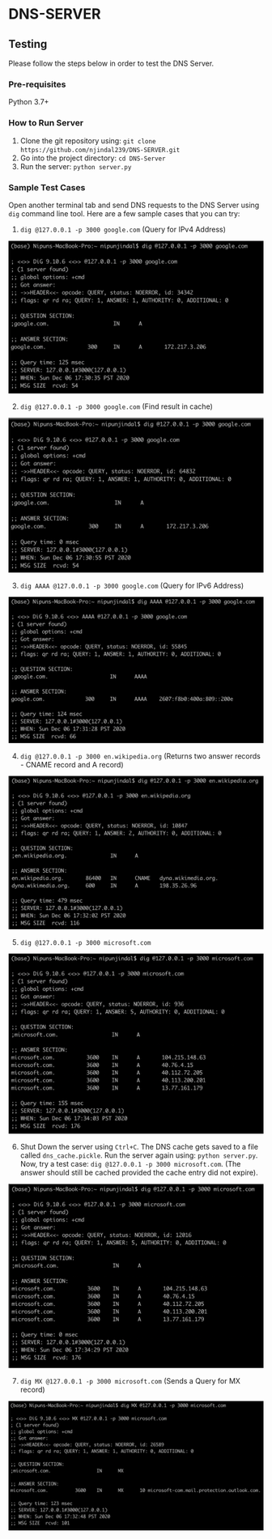 # DNS-SERVER

## Testing

Please follow the steps below in order to test the DNS Server.

### Pre-requisites
Python 3.7+

### How to Run Server
1. Clone the git repository using: `git clone https://github.com/njindal239/DNS-SERVER.git`
2. Go into the project directory: `cd DNS-Server`
3. Run the server: `python server.py`

### Sample Test Cases
Open another terminal tab and send DNS requests to the DNS Server using `dig` command line tool.
Here are a few sample cases that you can try:

1. `dig @127.0.0.1 -p 3000 google.com` (Query for IPv4 Address)

![alt text](https://github.com/njindal239/DNS-SERVER/blob/main/images/sample-test-case-1.png)


2. `dig @127.0.0.1 -p 3000 google.com` (Find result in cache)

![alt text](https://github.com/njindal239/DNS-SERVER/blob/main/images/sample-test-case-2.png)


3. `dig AAAA @127.0.0.1 -p 3000 google.com` (Query for IPv6 Address)

![alt text](https://github.com/njindal239/DNS-SERVER/blob/main/images/sample-test-case-3.png)


4. `dig @127.0.0.1 -p 3000 en.wikipedia.org` (Returns two answer records - CNAME record and A record)

![alt text](https://github.com/njindal239/DNS-SERVER/blob/main/images/sample-test-case-4.png)


5. `dig @127.0.0.1 -p 3000 microsoft.com`

![alt text](https://github.com/njindal239/DNS-SERVER/blob/main/images/sample-test-case-5.png)


6. Shut Down the server using `Ctrl+C`. The DNS cache gets saved to a file called `dns_cache.pickle`. Run the server again using: `python server.py`. Now,
try a test case: `dig @127.0.0.1 -p 3000 microsoft.com`. (The answer should still be cached provided the cache entry did not expire).

![alt text](https://github.com/njindal239/DNS-SERVER/blob/main/images/sample-test-case-6.png)


7. `dig MX @127.0.0.1 -p 3000 microsoft.com` (Sends a Query for MX record)

![alt text](https://github.com/njindal239/DNS-SERVER/blob/main/images/sample-test-case-7.png)

